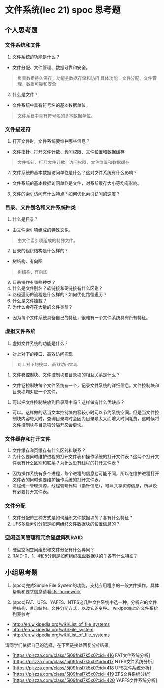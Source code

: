 # 文件系统(lec 21) spoc 思考题

## 个人思考题
### 文件系统和文件 
 1. 文件系统的功能是什么？
  - 文件分配、文件管理、数据可靠和安全。

>  负责数据持久保存，功能是数据存储和访问
>  具体功能：文件分配、文件管理、数据可靠和安全

 2. 什么是文件？
  - 文件系统中具有符号名的基本数据单位。

>  文件系统中具有符号名的基本数据单位。

### 文件描述符
 1. 打开文件时，文件系统要维护哪些信息？
  - 文件指针、打开文件计数、访问权限、文件位置和数据缓存

>  文件指针、打开文件计数、访问权限、文件位置和数据缓存

 2. 文件系统的基本数据访问单位是什么？这对文件系统有什么影响？
  - 文件系统的基本数据访问单位是文件，对系统缓存大小等均有影响。

 3. 文件的索引访问有什么特点？如何优化索引访问的速度？

### 目录、文件别名和文件系统种类
 1. 什么是目录？
  - 由文件索引项组成的特殊文件。

>  由文件索引项组成的特殊文件。

 2. 目录的组织结构是什么样的？
  - 树结构、有向图

>  树结构、有向图

 3. 目录操作有哪些种类？
 4. 什么是文件别名？软链接和硬链接有什么区别？
 5. 路径遍历的流程是什么样的？如何优化路径遍历？
 6. 什么是文件挂载？
 7. 为什么会存在大量的文件类型？
  - 因为每个文件系统具备自己的特征，很难有一个文件系统具有所有特征。

### 虚拟文件系统 
 1. 虚拟文件系统的功能是什么？
  - 对上对下的接口、高效访问实现

>  对上对下的接口、高效访问实现

 1. 文件卷控制块、文件控制块和目录项的相互关系是什么？
  - 文件卷控制块每个文件系统有一个，记录文件系统的详细信息。文件控制块和目录项均对应一个文件。
  
 1. 可以把文件控制块放到目录项中吗？这样做有什么优缺点？
  - 可以。这样做的话当文本控制块内容较小时可以节约系统空间。但是当文件控制块内容较大时，查询目录项时会因为目录项太大而增大时间耗费，这时候将文件控制块与目录项分隔开来会更快。


### 文件缓存和打开文件
 1. 文件缓存和页缓存有什么区别和联系？
 1. 为什么要同时维护进程的打开文件表和操作系统的打开文件表？这两个打开文件表有什么区别和联系？为什么没有线程的打开文件表？
  - 因为操作系统有多个进程，每个进程的信息也可能不同，所以在维护进程打开文件表的同时也要维护操作系统的打开文件表。
  - 进程统一管理资源，线程管理代码（指针信息），可以共享资源信息，所以没有必要打开文件表。
 
### 文件分配
 1. 文件分配的三种方式是如何组织文件数据块的？各有什么特征？
 1. UFS多级索引分配是如何组织文件数据块的位置信息的？

### 空闲空间管理和冗余磁盘阵列RAID
 1. 硬盘空闲空间组织和文件分配有什么异同？
 1. RAID-0、1、4和5分别是如何组织磁盘数据块的？各有什么特征？

## 小组思考题
 1. (spoc)完成Simple File System的功能，支持应用程序的一般文件操作。具体帮助和要求信息请看[sfs-homework](https://github.com/chyyuu/ucore_lab/blob/master/related_info/lab8/sfs-homework.md)


 1. (spoc)FAT、UFS、YAFFS、NTFS这几种文件系统中选一种，分析它的文件卷结构、目录结构、文件分配方式，以及它的变种。
  wikipedia上的文件系统列表参考
  - http://en.wikipedia.org/wiki/List_of_file_systems
  - http://en.wikipedia.org/wiki/File_system
  - http://en.wikipedia.org/wiki/List_of_file_systems

  请同学们依据自己的选择，在下面链接处回复分析结果。
  - [https://piazza.com/class/i5j09fnsl7k5x0?cid=416 FAT文件系统分析]
  - [https://piazza.com/class/i5j09fnsl7k5x0?cid=417 NTFS文件系统分析]
  - [https://piazza.com/class/i5j09fnsl7k5x0?cid=418 UFS文件系统分析]
  - [https://piazza.com/class/i5j09fnsl7k5x0?cid=419 ZFS文件系统分析]
  - [https://piazza.com/class/i5j09fnsl7k5x0?cid=420 YAFFS文件系统分析]

